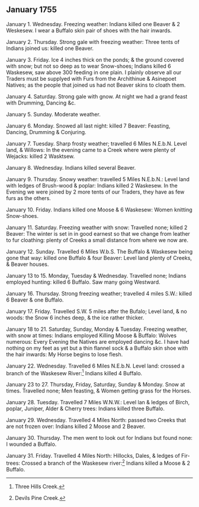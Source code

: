 ## January 1755

January 1. Wednesday. Freezing weather: Indians killed one Beaver & 2 Weskesew. I wear a Buffalo skin pair of shoes with the hair inwards.

January 2. Thursday. Strong gale with freezing weather: Three tents of Indians joined us: killed one Beaver.

January 3. Friday. Ice 4 inches thick on the ponds; & the ground covered with snow; but not so deep as to wear Snow-shoes; Indians killed 6 Waskesew, saw above 300 feeding in one plain. I plainly observe all our Traders must be supplyed with Furs from the Archithinue & Asinepoet Natives; as the people that joined us had not Beaver skins to cloath them.

January 4. Saturday. Strong gale with gnow. At night we had a grand feast with Drumming, Dancing &c.

January 5. Sunday. Moderate weather.

January 6. Monday. Snowed all last night: killed 7 Beaver: Feasting, Dancing, Drumming & Conjuring.

January 7. Tuesday. Sharp frosty weather; travelled 6 Miles N.E.b.N. Level land, & Willows: In the evening came to a Creek where were plenty of Wejacks: killed 2 Wasktsew.

January 8. Wednesday. Indians killed several Beaver.

January 9. Thursday. Snowy weather: travelled 5 Miles N.E.b.N.: Level land with ledges of Brush-wood & poplar: Indians killed 2 Waskesew. In the Evening we were joined by 2 more tents of our Traders, they have as few furs as the others.

January 10. Friday. Indians killed one Moose & 6 Waskesew: Women knitting Snow-shoes.

January 11. Saturday. Freezing weather with snow: Travelled none; killed 2 Beaver: The winter is set in in good earnest so that we change from leather to fur cloathing: plenty of Creeks a small distance from where we now are.

January 12. Sunday. Travelled 6 Miles W.b.S. The Buffalo & Waskesew being gone that way: killed one Buffalo & four Beaver: Level land plenty of Creeks, & Beaver houses.

January 13 to 15. Monday, Tuesday & Wednesday. Travelled none; Indians employed hunting: killed 6 Buffalo. Saw many going Westward.

January 16. Thursday. Strong freezing weather; travelled 4 miles S.W.: killed 6 Beaver & one Buffalo.

January 17. Friday. Travelled S.W. 5 miles after the Bufalo; Level land, & no woods: the Snow 6 inches deep, & the ice rather thicker.

January 18 to 21. Saturday, Sunday, Monday & Tuesday. Freezing weather, with snow at times: Indians employed Killing Moose & Buffalo: Wolves numerous: Every Evening the Natives are employed dancing &c. I have had nothing on my feet as yet but a thin flannel sock & a Buffalo skin shoe with the hair inwards: My Horse begins to lose flesh.

January 22. Wednesday. Travelled 6 Miles N.E.b.N. Level land: crossed a branch of the Waskesew River:[^january-1755-1] Indians killed 4 Buffalo.

[^january-1755-1]: Three Hills Creek.

January 23 to 27. Thursday, Friday, Saturday, Sunday & Monday. Snow at times. Travelled none; Men feasting, & Women getting grass for the Horses.

January 28. Tuesday. Travelled 7 Miles W.N.W.: Level lan & ledges of Birch, poplar, Juniper, Alder & Cherry trees: Indians killed three Buffalo.

January 29. Wednesday. Travelled 4 Miles North: passed two Creeks that are not frozen over: Indians killed 2 Moose and 2 Beaver.

January 30. Thursday. The men went to look out for Indians but found none: I wounded a Buffalo.

January 31. Friday. Travelled 4 Miles North: Hillocks, Dales, & ledges of Fir-trees: Crossed a branch of the Waskesew river:[^january-1755-2] Indians killed a Moose & 2 Buffalo.

[^january-1755-2]: Devils Pine Creek.
